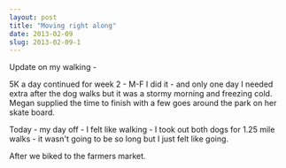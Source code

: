 ```yaml
---
layout: post
title: "Moving right along"
date: 2013-02-09
slug: 2013-02-09-1
---
```


Update on my walking - 

5K a day continued for week 2 - M-F I did it - and only one day I needed extra after the dog walks but it was a stormy morning and freezing cold.  Megan supplied the time to finish with a few goes around the park on her skate board.

Today - my day off - I felt like walking - I took out both dogs for 1.25 mile walks - it wasn&apos;t going to be so long but I just felt like going.  

After we biked to the farmers market.  

<br />
